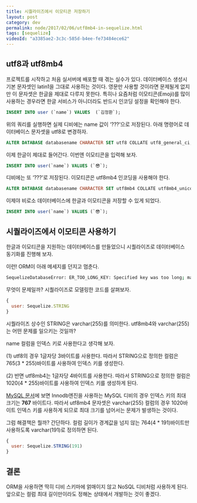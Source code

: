 ```yaml
---
title: 시퀄라이즈에서 이모티콘 저장하기
layout: post
category: dev
permalink: node/2017/02/06/utf8mb4-in-sequelize.html
tags: [sequelize]
videoId: "a3385ae2-3c3c-585d-b4ee-fe73484ece62"
---
```


## utf8과 utf8mb4

프로젝트를 시작하고 처음 실서버에 배포할 때 겪는 실수가 있다. 데이터베이스 생성시 기본 문자셋인 latin1을 그대로 사용하는 것이다. 영문만 사용할 것이라면 문제될게 없지만 이 문자셋은 한글을 제대로 다루지 못한다. 특히나 요즘처럼 이모티콘(Emoji)를 많이 사용하는 경우라면 한글 서비스가 아니더라도 반드시 인코딩 설정을 확인해야 한다.

```sql
INSERT INTO user (`name`) VALUES  (`김정환`);
```

위의 쿼리를 실행하면 실제 디비에는 name 값이 ‘???’으로 저장된다. 아래 명령어로 데이터베이스 문자셋을 utf8로 변경하자.

```sql
ALTER DATABASE databasename CHARACTER SET utf8 COLLATE utf8_general_ci;
```

이제 한글이 제대로 들어간다.  이번엔 이모티콘을 입력해 보자.

```sql
INSERT INTO user(`name`) VALUES (`😎`);
```

디비에는 또 ‘???’로 저장된다. 이모티콘은 utf8mb4 인코딩을 사용해야 한다.

```sql
ALTER DATABASE databasename CHARACTER SET utf8mb4 COLLATE utf8mb4_unicode_ci;
```
이제야 비로소 데이터베이스에 한글과 이모티콘을 저장할 수 있게 되었다.

```sql
INSERT INTO user(`name`) VALUES (`😎`);
```


## 시퀄라이즈에서 이모티콘 사용하기
한글과 이모티콘을 지원하는 데이터베이스를 만들었으니 시퀄라이즈로 데이터베이스 동기화를 진행해 보자.

이런! ORM이 아래 메세지를 던지고 멈춘다.

```bash
SequelizeDatabaseError: ER_TOO_LONG_KEY: Specified key was too long; max key length is 767
```

무엇이 문제일까?  시퀄라이즈로 모델링한 코드를 살펴보자.

```javascript
{
  user: Sequelize.STRING
}
```

시퀄라이즈 상수인 STRING은 varchar(255)를 의미한다.  utf8mb4와 varchar(255)는 어떤 문제를 일으키는 것일까?

name 컬럼을 인덱스 키로 사용한다고 생각해 보자.

(1) utf8의 경우 1글자당 3바이트를 사용한다. 따라서 STRING으로 정의한 컬럼은 765(3 * 255)바이트를 사용하여 인덱스 키를 생성한다.

(2) 반면 utf8mb4는 1글자당 4바이트를 사용한다. 따라서 STRING으로 정의한 컬럼은 1020(4 * 255)바이트를 사용하여 인덱스 키를 생성하게 된다.

[MySQL 문서](https://dev.mysql.com/doc/refman/5.7/en/innodb-restrictions.html)에 보면 Innodb엔진을 사용하는 MySQL 디비의 경우 인덱스 키의 최대 크기는 **767** 바이트다.  따라서 utf8mb4 문자셋은 varchar(255) 컬럼의 경우 1020바이트 인덱스 키를 사용하게 되므로 최대 크기를 넘어서는 문제가 발생하는 것이다.

그럼 해결책은 뭘까? 간단하다. 컬럼 길이가 경계값을 넘지 않는 764(4 * 191)바이트만 사용하도록 varchar(191)로 정의하면 된다.

```javascript
{
  user: Sequelize.STRING(191)
}
```

## 결론
ORM을 사용하면 딱히 디비 스키마에 얽매이지 않고  NoSQL 디비처럼 사용하게 된다. 앞으로는 컬럼 최대 길이만이라도 정해논 상태에서 개발하는 것이 좋겠다.
